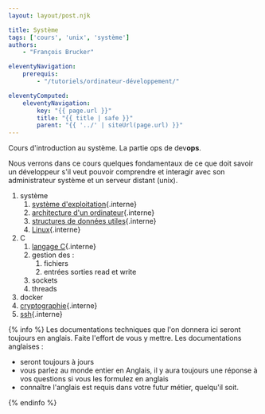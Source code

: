 ```yaml
---
layout: layout/post.njk

title: Système
tags: ['cours', 'unix', 'système']
authors:
    - "François Brucker"

eleventyNavigation:
    prerequis:
        - "/tutoriels/ordinateur-développement/"

eleventyComputed:
    eleventyNavigation:
        key: "{{ page.url }}"
        title: "{{ title | safe }}"
        parent: "{{ '../' | siteUrl(page.url) }}"
---
```



<!-- début résumé -->

Cours d'introduction au système. La partie ops de dev**ops**.

<!-- fin résumé -->

Nous verrons dans ce cours quelques fondamentaux de ce que doit savoir un développeur s'il veut pouvoir comprendre et interagir avec son administrateur système et un serveur distant (unix).

1. système
   1. [système d'exploitation](./système-exploitation){.interne}
   2. [architecture d'un ordinateur](./architecture-ordinateur){.interne}
   3. [structures de données utiles](./structures-données-système){.interne}
   4. [Linux](linux){.interne}
2. C
   1. [langage C](./langage-c){.interne}
   2. gestion des :
      1. fichiers
      2. entrées sorties read et write
   3. sockets
   4. threads
3. docker
4. [cryptographie](./cryptographie){.interne}
5. [ssh](./ssh){.interne}

{% info %}
Les documentations techniques que l'on donnera ici seront toujours en anglais. Faite l'effort de vous y mettre. Les documentations anglaises :

* seront toujours à jours
* vous parlez au monde entier en Anglais, il y aura toujours une réponse à vos questions si vous les formulez en anglais
* connaître l'anglais est requis dans votre futur métier, quelqu'il soit.

{% endinfo %}
